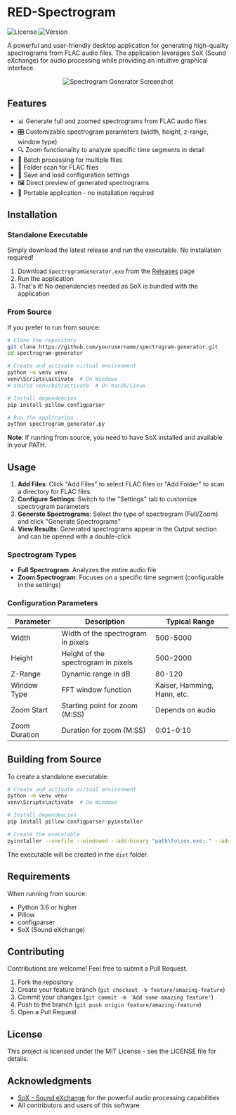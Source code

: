 # RED-Spectrogram

![License](https://img.shields.io/badge/license-MIT-blue.svg)
![Version](https://img.shields.io/badge/version-2.0-green.svg)

A powerful and user-friendly desktop application for generating high-quality spectrograms from FLAC audio files. The application leverages SoX (Sound eXchange) for audio processing while providing an intuitive graphical interface.

<p align="center">
  <img src="https://github.com/user-attachments/assets/93f25a32-b9c2-4c8f-b4d1-9e55d42ececd"
  alt="Spectrogram Generator Screenshot" />
</p>

## Features

- 📊 Generate full and zoomed spectrograms from FLAC audio files
- 🎛️ Customizable spectrogram parameters (width, height, z-range, window type)
- 🔍 Zoom functionality to analyze specific time segments in detail
- 📁 Batch processing for multiple files
- 📂 Folder scan for FLAC files
- 💾 Save and load configuration settings
- 🖼️ Direct preview of generated spectrograms
- 📱 Portable application - no installation required

## Installation

### Standalone Executable

Simply download the latest release and run the executable. No installation required!

1. Download `SpectrogramGenerator.exe` from the [Releases](https://github.com/yourusername/spectrogram-generator/releases) page
2. Run the application
3. That's it! No dependencies needed as SoX is bundled with the application

### From Source

If you prefer to run from source:

```bash
# Clone the repository
git clone https://github.com/yourusername/spectrogram-generator.git
cd spectrogram-generator

# Create and activate virtual environment
python -m venv venv
venv\Scripts\activate  # On Windows
# source venv/bin/activate  # On macOS/Linux

# Install dependencies
pip install pillow configparser

# Run the application
python spectrogram_generator.py
```

**Note**: If running from source, you need to have SoX installed and available in your PATH.

## Usage

1. **Add Files**: Click "Add Files" to select FLAC files or "Add Folder" to scan a directory for FLAC files
2. **Configure Settings**: Switch to the "Settings" tab to customize spectrogram parameters
3. **Generate Spectrograms**: Select the type of spectrogram (Full/Zoom) and click "Generate Spectrograms"
4. **View Results**: Generated spectrograms appear in the Output section and can be opened with a double-click

### Spectrogram Types

- **Full Spectrogram**: Analyzes the entire audio file
- **Zoom Spectrogram**: Focuses on a specific time segment (configurable in the settings)

### Configuration Parameters

| Parameter | Description | Typical Range |
|-----------|-------------|---------------|
| Width | Width of the spectrogram in pixels | 500-5000 |
| Height | Height of the spectrogram in pixels | 500-2000 |
| Z-Range | Dynamic range in dB | 80-120 |
| Window Type | FFT window function | Kaiser, Hamming, Hann, etc. |
| Zoom Start | Starting point for zoom (M:SS) | Depends on audio |
| Zoom Duration | Duration for zoom (M:SS) | 0:01-0:10 |

## Building from Source

To create a standalone executable:

```bash
# Create and activate virtual environment
python -m venv venv
venv\Scripts\activate  # On Windows

# Install dependencies
pip install pillow configparser pyinstaller

# Create the executable
pyinstaller --onefile --windowed --add-binary "path\to\sox.exe;." --add-binary "path\to\sox\*.dll;." spectrogram_generator.py
```

The executable will be created in the `dist` folder.

## Requirements

When running from source:

- Python 3.6 or higher
- Pillow
- configparser
- SoX (Sound eXchange)

## Contributing

Contributions are welcome! Feel free to submit a Pull Request.

1. Fork the repository
2. Create your feature branch (`git checkout -b feature/amazing-feature`)
3. Commit your changes (`git commit -m 'Add some amazing feature'`)
4. Push to the branch (`git push origin feature/amazing-feature`)
5. Open a Pull Request

## License

This project is licensed under the MIT License - see the LICENSE file for details.

## Acknowledgments

- [SoX - Sound eXchange](https://sourceforge.net/projects/sox/) for the powerful audio processing capabilities
- All contributors and users of this software
